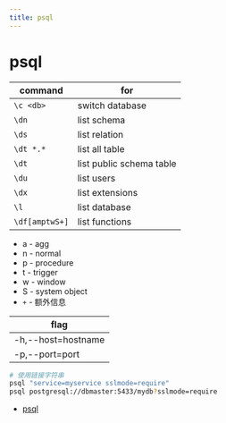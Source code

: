 ```yaml
---
title: psql
---
```


# psql

| command        | for                      |
| -------------- | ------------------------ |
| `\c <db>`      | switch database          |
| `\dn`          | list schema              |
| `\ds`          | list relation            |
| `\dt *.*`      | list all table           |
| `\dt`          | list public schema table |
| `\du`          | list users               |
| `\dx`          | list extensions          |
| `\l`           | list database            |
| `\df[amptwS+]` | list functions           |

- a - agg
- n - normal
- p - procedure
- t - trigger
- w - window
- S - system object
- `+` - 额外信息

| flag               |
| ------------------ |
| -h,--host=hostname |
| -p,--port=port     |

```bash
# 使用链接字符串
psql "service=myservice sslmode=require"
psql postgresql://dbmaster:5433/mydb?sslmode=require
```

- [psql](https://www.postgresql.org/docs/current/app-psql.html)
